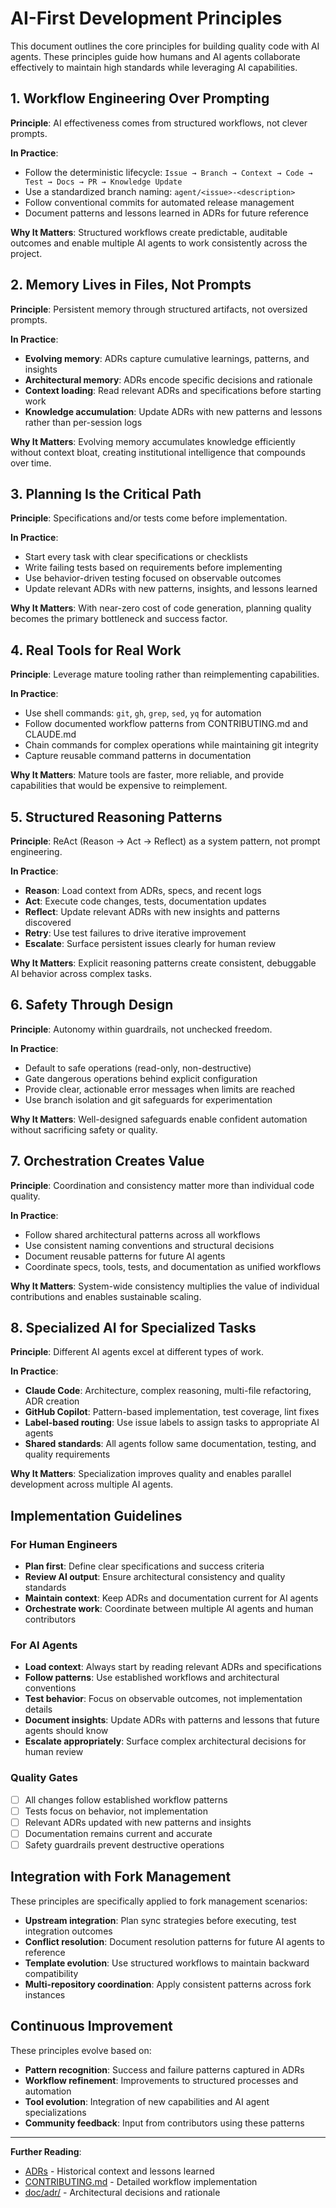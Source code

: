 # AI-First Development Principles

This document outlines the core principles for building quality code with AI agents. These principles guide how humans and AI agents collaborate effectively to maintain high standards while leveraging AI capabilities.

## 1. Workflow Engineering Over Prompting

**Principle**: AI effectiveness comes from structured workflows, not clever prompts.

**In Practice**:
- Follow the deterministic lifecycle: `Issue → Branch → Context → Code → Test → Docs → PR → Knowledge Update`
- Use a standardized branch naming: `agent/<issue>-<description>`
- Follow conventional commits for automated release management
- Document patterns and lessons learned in ADRs for future reference

**Why It Matters**: Structured workflows create predictable, auditable outcomes and enable multiple AI agents to work consistently across the project.

## 2. Memory Lives in Files, Not Prompts

**Principle**: Persistent memory through structured artifacts, not oversized prompts.

**In Practice**:
- **Evolving memory**: ADRs capture cumulative learnings, patterns, and insights
- **Architectural memory**: ADRs encode specific decisions and rationale  
- **Context loading**: Read relevant ADRs and specifications before starting work
- **Knowledge accumulation**: Update ADRs with new patterns and lessons rather than per-session logs

**Why It Matters**: Evolving memory accumulates knowledge efficiently without context bloat, creating institutional intelligence that compounds over time.

## 3. Planning Is the Critical Path

**Principle**: Specifications and/or tests come before implementation.

**In Practice**:
- Start every task with clear specifications or checklists
- Write failing tests based on requirements before implementing
- Use behavior-driven testing focused on observable outcomes
- Update relevant ADRs with new patterns, insights, and lessons learned

**Why It Matters**: With near-zero cost of code generation, planning quality becomes the primary bottleneck and success factor.

## 4. Real Tools for Real Work

**Principle**: Leverage mature tooling rather than reimplementing capabilities.

**In Practice**:
- Use shell commands: `git`, `gh`, `grep`, `sed`, `yq` for automation
- Follow documented workflow patterns from CONTRIBUTING.md and CLAUDE.md
- Chain commands for complex operations while maintaining git integrity
- Capture reusable command patterns in documentation

**Why It Matters**: Mature tools are faster, more reliable, and provide capabilities that would be expensive to reimplement.

## 5. Structured Reasoning Patterns

**Principle**: ReAct (Reason → Act → Reflect) as a system pattern, not prompt engineering.

**In Practice**:
- **Reason**: Load context from ADRs, specs, and recent logs
- **Act**: Execute code changes, tests, documentation updates
- **Reflect**: Update relevant ADRs with new insights and patterns discovered
- **Retry**: Use test failures to drive iterative improvement
- **Escalate**: Surface persistent issues clearly for human review

**Why It Matters**: Explicit reasoning patterns create consistent, debuggable AI behavior across complex tasks.

## 6. Safety Through Design

**Principle**: Autonomy within guardrails, not unchecked freedom.

**In Practice**:
- Default to safe operations (read-only, non-destructive)
- Gate dangerous operations behind explicit configuration
- Provide clear, actionable error messages when limits are reached
- Use branch isolation and git safeguards for experimentation

**Why It Matters**: Well-designed safeguards enable confident automation without sacrificing safety or quality.

## 7. Orchestration Creates Value

**Principle**: Coordination and consistency matter more than individual code quality.

**In Practice**:
- Follow shared architectural patterns across all workflows
- Use consistent naming conventions and structural decisions
- Document reusable patterns for future AI agents
- Coordinate specs, tools, tests, and documentation as unified workflows

**Why It Matters**: System-wide consistency multiplies the value of individual contributions and enables sustainable scaling.

## 8. Specialized AI for Specialized Tasks

**Principle**: Different AI agents excel at different types of work.

**In Practice**:
- **Claude Code**: Architecture, complex reasoning, multi-file refactoring, ADR creation
- **GitHub Copilot**: Pattern-based implementation, test coverage, lint fixes
- **Label-based routing**: Use issue labels to assign tasks to appropriate AI agents
- **Shared standards**: All agents follow same documentation, testing, and quality requirements

**Why It Matters**: Specialization improves quality and enables parallel development across multiple AI agents.

## Implementation Guidelines

### For Human Engineers
- **Plan first**: Define clear specifications and success criteria
- **Review AI output**: Ensure architectural consistency and quality standards
- **Maintain context**: Keep ADRs and documentation current for AI agents
- **Orchestrate work**: Coordinate between multiple AI agents and human contributors

### For AI Agents
- **Load context**: Always start by reading relevant ADRs and specifications
- **Follow patterns**: Use established workflows and architectural conventions
- **Test behavior**: Focus on observable outcomes, not implementation details
- **Document insights**: Update ADRs with patterns and lessons that future agents should know
- **Escalate appropriately**: Surface complex architectural decisions for human review

### Quality Gates
- [ ] All changes follow established workflow patterns
- [ ] Tests focus on behavior, not implementation
- [ ] Relevant ADRs updated with new patterns and insights
- [ ] Documentation remains current and accurate
- [ ] Safety guardrails prevent destructive operations

## Integration with Fork Management

These principles are specifically applied to fork management scenarios:

- **Upstream integration**: Plan sync strategies before executing, test integration outcomes
- **Conflict resolution**: Document resolution patterns for future AI agents to reference
- **Template evolution**: Use structured workflows to maintain backward compatibility
- **Multi-repository coordination**: Apply consistent patterns across fork instances

## Continuous Improvement

These principles evolve based on:
- **Pattern recognition**: Success and failure patterns captured in ADRs
- **Workflow refinement**: Improvements to structured processes and automation
- **Tool evolution**: Integration of new capabilities and AI agent specializations
- **Community feedback**: Input from contributors using these patterns

---

**Further Reading**:
- [ADRs](doc/adr/) - Historical context and lessons learned
- [CONTRIBUTING.md](CONTRIBUTING.md) - Detailed workflow implementation
- [doc/adr/](doc/adr/) - Architectural decisions and rationale